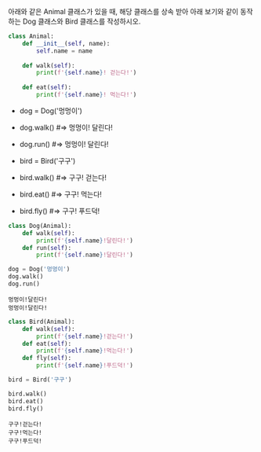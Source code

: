 
아래와 같은 Animal 클래스가 있을 때, 해당 클래스를 상속 받아 아래 보기와 같이
동작하는 Dog 클래스와 Bird 클래스를 작성하시오.


```python
class Animal:
    def __init__(self, name):
        self.name = name
    
    def walk(self):
        print(f'{self.name}! 걷는다!')
    
    def eat(self):
        print(f'{self.name}! 먹는다!')
```

* dog = Dog('멍멍이')
* dog.walk() #=> 멍멍이! 달린다!
* dog.run() #=> 멍멍이! 달린다!

* bird = Bird('구구')
* bird.walk() #=> 구구! 걷는다!
* bird.eat() #=> 구구! 먹는다!
* bird.fly() #=> 구구! 푸드덕!


```python
class Dog(Animal):
    def walk(self):
        print(f'{self.name}!달린다!')
    def run(self):
        print(f'{self.name}!달린다!')
```


```python
dog = Dog('멍멍이')
dog.walk()
dog.run()
```

    멍멍이!달린다!
    멍멍이!달린다!
    


```python
class Bird(Animal):
    def walk(self):
        print(f'{self.name}!걷는다!')
    def eat(self):
        print(f'{self.name}!먹는다!')
    def fly(self):
        print(f'{self.name}!푸드덕!')
```


```python
bird = Bird('구구')

bird.walk() 
bird.eat() 
bird.fly() 
```

    구구!걷는다!
    구구!먹는다!
    구구!푸드덕!
    
